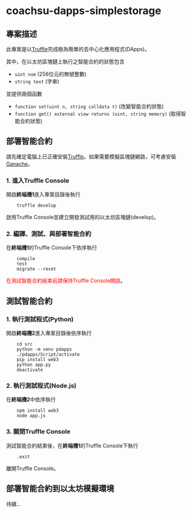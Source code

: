 # coachsu-dapps-simplestorage
## 專案描述
此專案是以[Truffle](https://www.trufflesuite.com/truffle)完成極為簡單的去中心化應用程式(DApps)。

其中，在以太坊區塊鏈上執行之智能合約的狀態包含

* ```uint num``` (256位元的無號整數)
* ```string text``` (字串)

並提供兩個函數 

* ```function set(uint n, string calldata t)``` (改變智能合約狀態)
* ```function get() external view returns (uint, string memory)``` (取得智能合約狀態)

## 部署智能合約
請先確定電腦上已正確安裝[Truffle](https://www.trufflesuite.com/truffle)。如果需要模擬區塊鏈網路，可考慮安裝[Ganache](https://www.trufflesuite.com/ganache)。

### 1. 進入Truffle Console
開啟**終端機1**進入專案目錄後執行

```shell
    truffle develop
```

啟用Truffle Console並建立開發測試用的以太坊區塊鏈(develop)。

### 2. 編譯、測試、與部署智能合約
在**終端機1**的Truffle Console下依序執行

```shell
    compile
    test
    migrate --reset
```

<span style="color:red">在測試智能合約結束前請保持Truffle Console開啟</span>。

## 測試智能合約
### 1. 執行測試程式(Python)
開啟**終端機2**進入專案目錄後依序執行

```shell
    cd src
    python -m venv pdapps
    ./pdapps/Script/activate
    pip install web3
    python app.py
    deactivate
```

### 2. 執行測試程式(Node.js)
在**終端機2**中依序執行

```shell
    npm install web3
    node app.js
```

### 3. 關閉Truffle Console
測試智能合約結束後，在**終端機1**的Truffle Console下執行

```shell
    .exit
```

離開Truffle Console。

## 部署智能合約到以太坊模擬環境
待續...